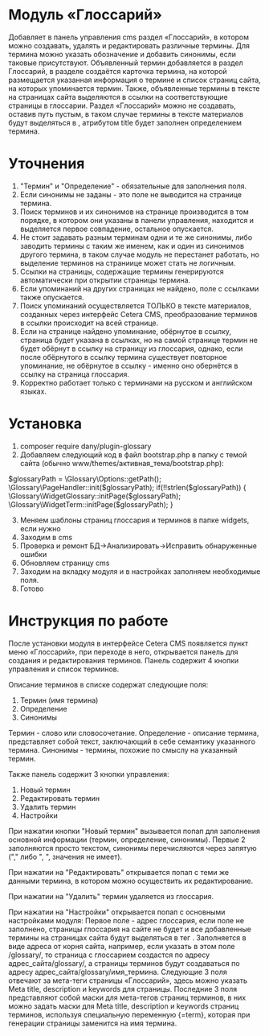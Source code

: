 
# Модуль «Глоссарий»
Добавляет в панель управления cms раздел «Глоссарий», в котором можно создавать, удалять и редактировать различные термины. Для термина можно указать обозначение и добавить синонимы, если таковые присутствуют. Объявленный термин добавляется в раздел Глоссарий, в разделе создаётся карточка термина, на которой размещается указанная информация о термине и список страниц сайта, на которых упоминается термин. Также, объявленные термины в тексте на страницах сайта выделяются в ссылки на соответствующие страницы в глоссарии. Раздел «Глоссарий» можно не создавать, оставив путь пустым, в таком случае термины в тексте материалов будут выделяться в <abbr>, атрибутом title будет заполнен определением термина.

# Уточнения
1. "Термин" и "Определение" - обязательные для заполнения поля.
2. Если синонимы не заданы - это поле не выводится на странице термина.
3. Поиск терминов и их синонимов на странице производится в том порядке, в котором они указаны в панели управления, находится и выделяется первое совпадение, остальное опускается.
4. Не стоит задавать разным терминам одни и те же синонимы, либо заводить термины с таким же именем, как и один из синонимов другого термина, в таком случае модуль не перестанет работать, но выделение терминов на страниице может стать не логичным.
5. Ссылки на страницы, содержащие термины генерируются автоматически при открытии страницы термина.
6. Если упоминаний на других страницах не найдено, поле с ссылками также опускается.
7. Поиск упоминаний осуществляется ТОЛЬКО в тексте материалов, созданных через интерфейс Cetera CMS, преобразование терминов в ссылки происходит на всей странице.
8. Если на странице найдено упоминание, обёрнутое в ссылку, страница будет указана в ссылках, но на самой странице термин не будет обёрнут в ссылку на страницу из глоссария, однако, если после обёрнутого в ссылку термина существует повторное упоминание, не обёрнутое в ссылку - именно оно обернётся в ссылку на страница глоссария.
9. Корректно работает только с терминами на русском и английском языках.

# Установка
1. composer require dany/plugin-glossary
2. Добавляем следующий код в файл bootstrap.php в папку с темой сайта (обычно www/themes/активная_тема/bootstrap.php):

$glossaryPath = \Glossary\Options::getPath();
\Glossary\PageHandler::init($glossaryPath);
if(!!strlen($glossaryPath)) {
	\Glossary\WidgetGlossary::initPage($glossaryPath);
	\Glossary\WidgetTerm::initPage($glossaryPath);
}

3. Меняем шаблоны страниц глоссария и терминов в папке widgets, если нужно
4. Заходим в cms
5. Проверка и ремонт БД->Анализировать->Исправить обнаруженные ошибки
6. Обновляем страницу cms
7. Заходим на вкладку модуля и в настройках заполняем необходимые поля. 
8. Готово


# Инструкция по работе
После установки модуля в интерфейсе Cetera CMS появляется пункт меню «Глоссарий», при переходе в него, открывается панель для создания и редактирования терминов. Панель содержит 4 кнопки управления и список терминов.

Описание терминов в списке содержат следующие поля:
1. Термин (имя термина)
2. Определение
3. Синонимы

Термин - слово или словосочетание. 
Определение - описание термина, представляет собой текст, заключающий в себе семантику указанного термина. 
Синонимы - термины, похожие по смыслу на указанный термин.

Также панель содержит 3 кнопки управления:
1. Новый термин
2. Редактировать термин
3. Удалить термин
4. Настройки

При нажатии кнопки "Новый термин" вызывается попап для заполнения основной информации (термин, определение, синонимы). Первые 2 заполняются просто текстом, синонимы перечисляются через запятую ("," либо ", ", значения не имеет).

При нажатии на "Редактировать" открывается попап с теми же данными термина, в котором можно осуществить их редактирование.

При нажатии на "Удалить" термин удаляется из глоссария.

При нажатии на "Настройки" открывается попап с основными настройками модуля:
Первое поле - адрес глоссария, если поле не заполнено, страницы глоссария на сайте не будет и все добавленные термины на страницах сайта будут выделяться в тег <abbr>. Заполняется в виде адреса от корня сайта, например, если указать в этом поле /glossary/, то страница с глоссарием создастся по адресу адрес_сайта/glossary/, а страницы терминов будут создаваться по адресу адрес_сайта/glossary/имя_термина.
Следующие 3 поля отвечают за мета-теги страницы «Глоссарий», здесь можно указать Meta title, description и keywords для страницы.
Последние 3 поля представляют собой маски для мета-тегов страниц терминов, в них можно задать маски для Meta title, description и keywords страниц терминов, используя специальную переменную {=term}, которая при генерации страницы заменится на имя термина.